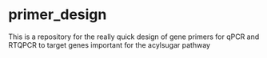# primer_design
This is a repository for the really quick design of gene primers for qPCR and RTQPCR to target genes important for the acylsugar pathway
